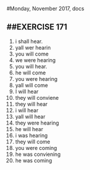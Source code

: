 #Monday, November 2017, docs

##EXERCISE 171
----
1. i shall hear.
1. yall wer hearin
1. you will come
1. we were hearing
1. you will hear.
1. he will come
1. you were hearing
1. yall will come
1. I will hear
1. they will conviene 
1. they will hear
1. i will hear
1. yall will hear
1. they were hearing
1. he will hear
1. i was hearing
1. they will come
1. you were coming
1. he was conviening
1. he was coming
